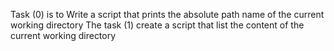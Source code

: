 Task (0) is to Write a script that prints the absolute path name of the current working directory
The task (1) create a script that list the content of the current working directory
